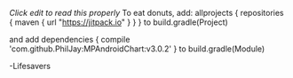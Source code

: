 *Click edit to read this properly*
To eat donuts, add:
allprojects {
	repositories {
		maven { url "https://jitpack.io" }
	}
}
to build.gradle(Project)

and add
dependencies {
	compile 'com.github.PhilJay:MPAndroidChart:v3.0.2'
}
to build.gradle(Module)

-Lifesavers
